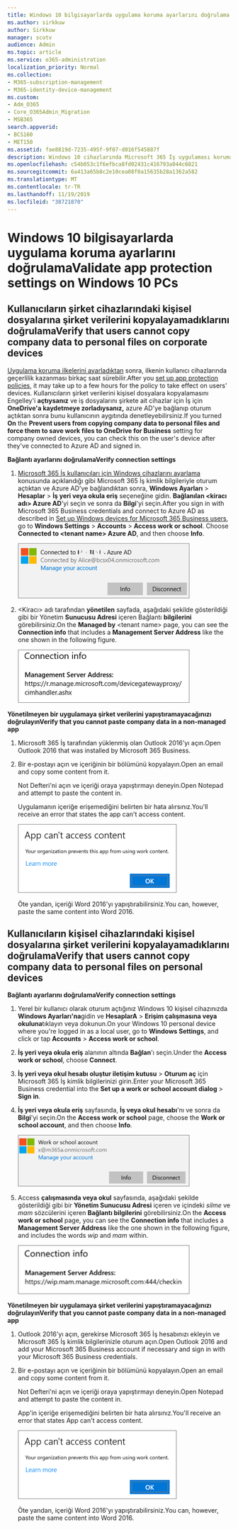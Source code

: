 ```yaml
---
title: Windows 10 bilgisayarlarda uygulama koruma ayarlarını doğrulama
ms.author: sirkkuw
author: Sirkkuw
manager: scotv
audience: Admin
ms.topic: article
ms.service: o365-administration
localization_priority: Normal
ms.collection:
- M365-subscription-management
- M365-identity-device-management
ms.custom:
- Adm_O365
- Core_O365Admin_Migration
- MSB365
search.appverid:
- BCS160
- MET150
ms.assetid: fae8819d-7235-495f-9f07-d016f545887f
description: Windows 10 cihazlarında Microsoft 365 İş uygulaması koruma ayarlarını nasıl doğrulayayarılamayı öğrenin.
ms.openlocfilehash: c54b053c1f6efbca8fd02431c416793a044c6821
ms.sourcegitcommit: 6a413a65b8c2e10cea08f0a15635b28a1362a582
ms.translationtype: MT
ms.contentlocale: tr-TR
ms.lasthandoff: 11/19/2019
ms.locfileid: "38721870"
---
```

# <a name="validate-app-protection-settings-on-windows-10-pcs"></a><span data-ttu-id="41ca0-103">Windows 10 bilgisayarlarda uygulama koruma ayarlarını doğrulama</span><span class="sxs-lookup"><span data-stu-id="41ca0-103">Validate app protection settings on Windows 10 PCs</span></span>

## <a name="verify-that-users-cannot-copy-company-data-to-personal-files-on-corporate-devices"></a><span data-ttu-id="41ca0-104">Kullanıcıların şirket cihazlarındaki kişisel dosyalarına şirket verilerini kopyalayamadıklarını doğrulama</span><span class="sxs-lookup"><span data-stu-id="41ca0-104">Verify that users cannot copy company data to personal files on corporate devices</span></span>

<span data-ttu-id="41ca0-105">[Uygulama koruma ilkelerini ayarladıktan](protection-settings-for-windows-10-devices.md) sonra, ilkenin kullanıcı cihazlarında geçerlilik kazanması birkaç saat sürebilir.</span><span class="sxs-lookup"><span data-stu-id="41ca0-105">After you [set up app protection policies](protection-settings-for-windows-10-devices.md), it may take up to a few hours for the policy to take effect on users' devices.</span></span> <span data-ttu-id="41ca0-106">Kullanıcıların şirket verilerini kişisel dosyalara kopyalamasını Engelley'i **açtıysanız** ve iş dosyalarını şirkete ait cihazlar için İş için **OneDrive'a kaydetmeye zorladıysanız,** azure AD'ye bağlanıp oturum açtıktan sonra bunu kullanıcının aygıtında denetleyebilirsiniz.</span><span class="sxs-lookup"><span data-stu-id="41ca0-106">If you turned **On** the **Prevent users from copying company data to personal files and force them to save work files to OneDrive for Business** setting for company owned devices, you can check this on the user's device after they've connected to Azure AD and signed in.</span></span> 
  
 <span data-ttu-id="41ca0-107">**Bağlantı ayarlarını doğrulama**</span><span class="sxs-lookup"><span data-stu-id="41ca0-107">**Verify connection settings**</span></span>
  
1. <span data-ttu-id="41ca0-p102">[Microsoft 365 İş kullanıcıları için Windows cihazlarını ayarlama](set-up-windows-devices.md) konusunda açıklandığı gibi Microsoft 365 İş kimlik bilgileriyle oturum açtıktan ve Azure AD'ye bağlandıktan sonra, **Windows Ayarları** \> **Hesaplar** \> **İş yeri veya okula eriş** seçeneğine gidin. **Bağlanılan \<kiracı adı\> Azure AD**'yi seçin ve sonra da **Bilgi**'yi seçin.</span><span class="sxs-lookup"><span data-stu-id="41ca0-p102">After you sign in with Microsoft 365 Business credentials and connect to Azure AD as described in [Set up Windows devices for Microsoft 365 Business users](set-up-windows-devices.md), go to **Windows Settings** \> **Accounts** \> **Access work or school**. Choose **Connected to \<tenant name\> Azure AD**, and then choose **Info**.</span></span>
    
    ![Click or tap Info on the Connected to Azure AD dialog.](media/a36ede2b-d1a0-4d4e-8ea7-af39b4b63890.png)
  
2. <span data-ttu-id="41ca0-111">\<Kiracı\> adı tarafından **yönetilen** sayfada, aşağıdaki şekilde gösterildiği gibi bir Yönetim **Sunucusu Adresi** içeren Bağlantı **bilgilerini** görebilirsiniz.</span><span class="sxs-lookup"><span data-stu-id="41ca0-111">On the **Managed by** \<tenant name\> page, you can see the **Connection info** that includes a **Management Server Address** like the one shown in the following figure.</span></span> 
    
    ![Managed by page shows connection info of the device manager URL.](media/47515a8e-2d0c-4bea-99f0-6b2545b88a11.png)
  
 <span data-ttu-id="41ca0-113">**Yönetilmeyen bir uygulamaya şirket verilerini yapıştıramayacağınızı doğrulayın**</span><span class="sxs-lookup"><span data-stu-id="41ca0-113">**Verify that you cannot paste company data in a non-managed app**</span></span>
  
1. <span data-ttu-id="41ca0-114">Microsoft 365 İş tarafından yüklenmiş olan Outlook 2016'yı açın.</span><span class="sxs-lookup"><span data-stu-id="41ca0-114">Open Outlook 2016 that was installed by Microsoft 365 Business.</span></span>
    
2. <span data-ttu-id="41ca0-115">Bir e-postayı açın ve içeriğinin bir bölümünü kopyalayın.</span><span class="sxs-lookup"><span data-stu-id="41ca0-115">Open an email and copy some content from it.</span></span>
    
    <span data-ttu-id="41ca0-116">Not Defteri'ni açın ve içeriği oraya yapıştırmayı deneyin.</span><span class="sxs-lookup"><span data-stu-id="41ca0-116">Open Notepad and attempt to paste the content in.</span></span>
    
    <span data-ttu-id="41ca0-117">Uygulamanın içeriğe erişemediğini belirten bir hata alırsınız.</span><span class="sxs-lookup"><span data-stu-id="41ca0-117">You'll receive an error that states the app can't access content.</span></span>
    
    ![A dialog that states app can't access content when you paste into an unmanaged app.](media/5e82b154-cf2f-43c8-ae80-b45d8ad80e56.png)
  
    <span data-ttu-id="41ca0-119">Öte yandan, içeriği Word 2016'yı yapıştırabilirsiniz.</span><span class="sxs-lookup"><span data-stu-id="41ca0-119">You can, however, paste the same content into Word 2016.</span></span>
    
## <a name="verify-that-users-cannot-copy-company-data-to-personal-files-on-personal-devices"></a><span data-ttu-id="41ca0-120">Kullanıcıların kişisel cihazlarındaki kişisel dosyalarına şirket verilerini kopyalayamadıklarını doğrulama</span><span class="sxs-lookup"><span data-stu-id="41ca0-120">Verify that users cannot copy company data to personal files on personal devices</span></span>

 <span data-ttu-id="41ca0-121">**Bağlantı ayarlarını doğrulama**</span><span class="sxs-lookup"><span data-stu-id="41ca0-121">**Verify connection settings**</span></span>
  
1. <span data-ttu-id="41ca0-122">Yerel bir kullanıcı olarak oturum açtığınız Windows 10 kişisel cihazınızda **Windows Ayarları'na**gidin ve **HesaplarA** \> **Erişim çalışmasına veya okuluna**tıklayın veya dokunun.</span><span class="sxs-lookup"><span data-stu-id="41ca0-122">On your Windows 10 personal device where you're logged in as a local user, go to **Windows Settings**, and click or tap **Accounts** \> **Access work or school**.</span></span>
    
2. <span data-ttu-id="41ca0-123">**İş yeri veya okula eriş** alanının altında **Bağlan**'ı seçin.</span><span class="sxs-lookup"><span data-stu-id="41ca0-123">Under the **Access work or school**, choose **Connect**.</span></span>
    
3. <span data-ttu-id="41ca0-124">**İş yeri veya okul hesabı oluştur iletişim kutusu** \> **Oturum aç** için Microsoft 365 İş kimlik bilgilerinizi girin.</span><span class="sxs-lookup"><span data-stu-id="41ca0-124">Enter your Microsoft 365 Business credential into the **Set up a work or school account dialog** \> **Sign in**.</span></span>
    
4. <span data-ttu-id="41ca0-125">**İş yeri veya okula eriş** sayfasında, **İş veya okul hesabı**'nı ve sonra da **Bilgi**'yi seçin.</span><span class="sxs-lookup"><span data-stu-id="41ca0-125">On the **Access work or school** page, choose the **Work or school account**, and then choose **Info**.</span></span>
    
    ![İş veya okul hesabı iletişim kutusundaKi Bilgiler'i tıklatın veya dokunun.](media/63bd8b32-cb32-4afa-8ce0-6070ac403abc.png)
  
5. <span data-ttu-id="41ca0-127">Access **çalışmasında veya okul** sayfasında, aşağıdaki şekilde gösterildiği gibi bir **Yönetim Sunucusu Adresi** içeren ve içindeki *silme* ve *mam* sözcülerini içeren **Bağlantı bilgilerini** görebilirsiniz.</span><span class="sxs-lookup"><span data-stu-id="41ca0-127">On the **Access work or school** page, you can see the **Connection info** that includes a **Management Server Address** like the one shown in the following figure, and includes the words  *wip*  and  *mam*  within.</span></span> 
    
    ![Managed by page shows connection info URL that includes the words mam and wpi.](media/abd4eaf4-44fa-4538-a3e8-1e0d331dfe1e.png)
  
 <span data-ttu-id="41ca0-129">**Yönetilmeyen bir uygulamaya şirket verilerini yapıştıramayacağınızı doğrulayın**</span><span class="sxs-lookup"><span data-stu-id="41ca0-129">**Verify that you cannot paste company data in a non-managed app**</span></span>
  
1. <span data-ttu-id="41ca0-130">Outlook 2016'yı açın, gerekirse Microsoft 365 İş hesabınızı ekleyin ve Microsoft 365 İş kimlik bilgilerinizle oturum açın.</span><span class="sxs-lookup"><span data-stu-id="41ca0-130">Open Outlook 2016 and add your Microsoft 365 Business account if necessary and sign in with your Microsoft 365 Business credentials.</span></span>
    
2. <span data-ttu-id="41ca0-131">Bir e-postayı açın ve içeriğinin bir bölümünü kopyalayın.</span><span class="sxs-lookup"><span data-stu-id="41ca0-131">Open an email and copy some content from it.</span></span>
    
    <span data-ttu-id="41ca0-132">Not Defteri'ni açın ve içeriği oraya yapıştırmayı deneyin.</span><span class="sxs-lookup"><span data-stu-id="41ca0-132">Open Notepad and attempt to paste the content in.</span></span>
    
    <span data-ttu-id="41ca0-133">App'in içeriğe erişemediğini belirten bir hata alırsınız.</span><span class="sxs-lookup"><span data-stu-id="41ca0-133">You'll receive an error that states App can't access content.</span></span>
    
    ![A dialog that states app can't access content when you paste into an unmanaged app.](media/5e82b154-cf2f-43c8-ae80-b45d8ad80e56.png)
  
    <span data-ttu-id="41ca0-135">Öte yandan, içeriği Word 2016'yı yapıştırabilirsiniz.</span><span class="sxs-lookup"><span data-stu-id="41ca0-135">You can, however, paste the same content into Word 2016.</span></span>
    

